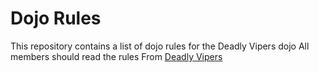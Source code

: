Dojo Rules
==========

This repository contains a list of dojo rules for the Deadly Vipers dojo
All members should read the rules
From [Deadly Vipers](https://github.com/deadlyvipers)

